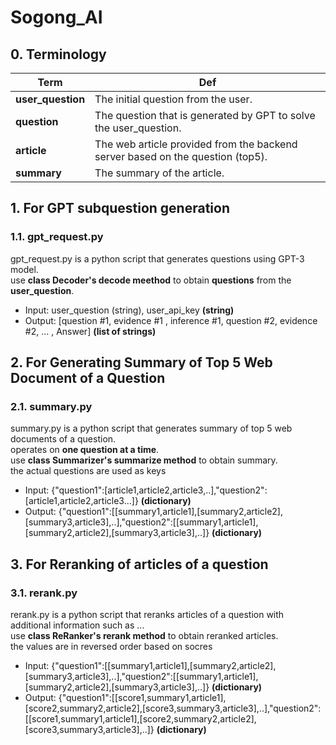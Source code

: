 # Sogong_AI

## 0. Terminology
| Term              | Def                                                                            |
|-------------------|--------------------------------------------------------------------------------|
| **user_question** | The initial question from the user.                                            |
| **question**      | The question that is generated by GPT to solve the user_question.              |
| **article**       | The web article provided from the backend server based on the question (top5). |
| **summary**       | The summary of the article.                                                    |

## 1. For GPT subquestion generation
### 1.1. gpt_request.py
gpt_request.py is a python script that generates questions using GPT-3 model.  
use **class Decoder's decode meethod** to obtain **questions** from the **user_question**.
- Input: user_question (string), user_api_key **(string)**
- Output: [question #1, evidence #1 , inference #1, question #2, evidence #2, ... , Answer] **(list of strings)**


## 2. For Generating Summary of Top 5 Web Document of a Question
### 2.1. summary.py
summary.py is a python script that generates summary of top 5 web documents of a question.  
operates on **one question at a time**.  
use **class Summarizer's summarize method** to obtain summary.  
the actual questions are used as keys 
- Input: {"question1":[article1,article2,article3,..],"question2":[article1,article2,article3...]} **(dictionary)**
- Output: {"question1":[[summary1,article1],[summary2,article2],[summary3,article3],..],"question2":[[summary1,article1],[summary2,article2],[summary3,article3],..]} **(dictionary)**

## 3. For Reranking of articles of a question
### 3.1. rerank.py
rerank.py is a python script that reranks articles of a question with additional information such as ...  
use **class ReRanker's rerank method** to obtain reranked articles.  
the values are in reversed order based on socres
- Input: {"question1":[[summary1,article1],[summary2,article2],[summary3,article3],..],"question2":[[summary1,article1],[summary2,article2],[summary3,article3],..]} **(dictionary)**
- Output: {"question1":[[score1,summary1,article1],[score2,summary2,article2],[score3,summary3,article3],..],"question2":[[score1,summary1,article1],[score2,summary2,article2],[score3,summary3,article3],..]} **(dictionary)**